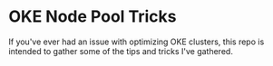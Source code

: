 # OKE Node Pool Tricks

If you've ever had an issue with optimizing OKE clusters, this repo is intended to gather some of the tips and tricks I've gathered.
